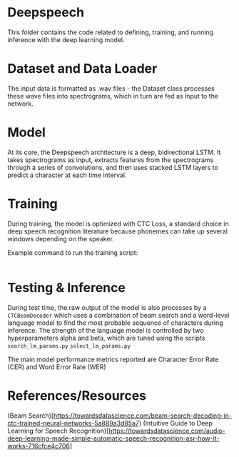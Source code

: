 # Deepspeech

This folder contains the code related to defining, training, and running inference with the deep learning model.

# Dataset and Data Loader
The input data is formatted as .wav files - the Dataset class processes these wave files into spectrograms,
    which in turn are fed as input to the network.

# Model
At its core, the Deepspeech architecture is a deep, bidirectional LSTM.  It takes spectrograms as input, extracts features
from the spectrograms through a series of convolutions, and then uses stacked LSTM layers to predict a character at each time
interval.

# Training
During training, the model is optimized with CTC Loss, a standard choice in deep speech recognition literature
because phonemes can take up several windows depending on the speaker.

Example command to run the training script:
```shell
```

# Testing & Inference
During test time, the raw output of the model is also processes by a `CTCBeamDecoder` which uses a combination of beam search
and a word-level language model to find the most probable sequence of characters during inference.  The strength of the
language model is controlled by two hyperparameters alpha and beta, which are tuned using the scripts `search_lm_params.py`
`select_lm_params.py`

The main model performance metrics reported are Character Error Rate (CER) and Word Error Rate (WER)

# References/Resources
(Beam Search)[https://towardsdatascience.com/beam-search-decoding-in-ctc-trained-neural-networks-5a889a3d85a7]
(Intuitive Guide to Deep Learning for Speech Recognition)[https://towardsdatascience.com/audio-deep-learning-made-simple-automatic-speech-recognition-asr-how-it-works-716cfce4c706]
